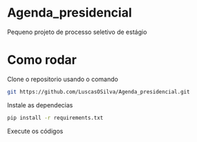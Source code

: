 # Agenda_presidencial
Pequeno projeto de processo seletivo de estágio

# Como rodar
Clone o repositorio usando o comando
```bash
git https://github.com/LuscasOSilva/Agenda_presidencial.git
```
Instale as dependecias
```bash
pip install -r requirements.txt
```
Execute os códigos
